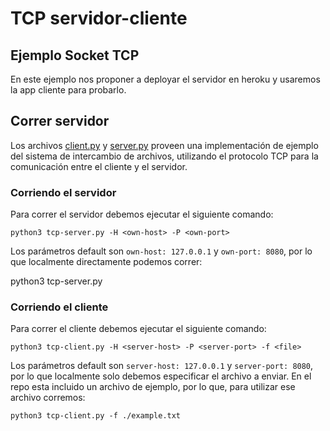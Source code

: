 # TCP servidor-cliente
## Ejemplo Socket TCP

En este ejemplo nos proponer a deployar el servidor en heroku y usaremos la app cliente para probarlo.

## Correr servidor

Los archivos [client.py](client.py) y [server.py](server.py) proveen una implementación de ejemplo del sistema de intercambio de archivos, utilizando el protocolo TCP para la comunicación entre el cliente y el servidor.

### Corriendo el servidor

Para correr el servidor debemos ejecutar el siguiente comando:

    python3 tcp-server.py -H <own-host> -P <own-port>

Los parámetros default son `own-host: 127.0.0.1` y `own-port: 8080`, por lo que localmente directamente podemos correr:

   python3 tcp-server.py

### Corriendo el cliente

Para correr el cliente debemos ejecutar el siguiente comando:

    python3 tcp-client.py -H <server-host> -P <server-port> -f <file>

Los parámetros default son `server-host: 127.0.0.1` y `server-port: 8080`, por lo que localmente solo debemos especificar el archivo a enviar.
En el repo esta incluido un archivo de ejemplo, por lo que, para utilizar ese archivo corremos:

    python3 tcp-client.py -f ./example.txt

